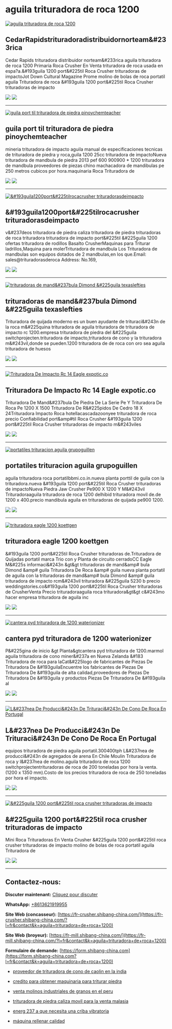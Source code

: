 # aguila trituradora de roca 1200

<a href="https://swt.shibang-china.com/?l=fr&img&k=aguila+trituradora+de+roca+1200" target="_blank">![aguila trituradora de roca 1200](http://static.shibang-china.com/all-800x300/908.jpg)</a>

## CedarRapidstrituradoradistribuidornorteam&#233rica
Cedar Rapids trituradora distribuidor norteam&#233rica aguila trituradora de roca 1200 Primaria Roca Crusher En Venta trituradora de roca usada en espa?a.&#193guila 1200 port&#225til Roca Crusher trituradoras de impactoJot Down Cultural Magazine Prome molino de bolas de roca portatil aguila Trituradora de roca &#193guila 1200 port&#225til Roca Crusher trituradoras de impacto


<a href="https://whatsapp.shibangsoft.com/WhatsApp.php" target="_blank" title="WhatsApp">![](http://static.shibang-china.com/icon/whatsapp.png)</a> <a href="https://swt.shibang-china.com/?l=fr&icon&k=aguila+trituradora+de+roca+1200" target="_blank">![](http://static.shibang-china.com/icon/chat-fr.png)</a>

---

<a href="https://swt.shibang-china.com/?l=fr&img&k=aguila+trituradora+de+roca+1200" target="_blank">![guila port til trituradora de piedra pinoychemteacher](http://static.shibang-china.com/all-800x300/1382.jpg)</a>

## guila port til trituradora de piedra pinoychemteacher
mineria trituradora de impacto aguila manual de especificaciones tecnicas de trituradora de piedra y roca,guila 1200 25cc trituradora de impactoNueva trituradora de mandbula de piedra 2013 pef 600 900900 * 1200 trituradora de mandbula proveedores de piezas chino machacadora de mandibulas pe 250 metros cubicos por hora.maquinaria Roca Trituradora de


<a href="https://whatsapp.shibangsoft.com/WhatsApp.php" target="_blank" title="WhatsApp">![](http://static.shibang-china.com/icon/whatsapp.png)</a> <a href="https://swt.shibang-china.com/?l=fr&icon&k=aguila+trituradora+de+roca+1200" target="_blank">![](http://static.shibang-china.com/icon/chat-fr.png)</a>

---

<a href="https://swt.shibang-china.com/?l=fr&img&k=aguila+trituradora+de+roca+1200" target="_blank">![&#193guila1200port&#225tilrocacrusher trituradorasdeimpacto](http://static.shibang-china.com/all-800x300/1165.jpg)</a>

## &#193guila1200port&#225tilrocacrusher trituradorasdeimpacto
v&#237deos trituradora de piedra caliza trituradora de piedra trituradoras de roca trituradora trituradora de impacto port&#225til &#225guila 1200 ofertas trituradora de rodillos Basalto CrusherMaquinas para Triturar ladrillos,Maquina para molerTrituradora de mandbula Los Trituradora de mandbulas son equipos dotados de 2 mandbulas,en los que.Email: sales@trituradorasderoca Address: No.169,


<a href="https://whatsapp.shibangsoft.com/WhatsApp.php" target="_blank" title="WhatsApp">![](http://static.shibang-china.com/icon/whatsapp.png)</a> <a href="https://swt.shibang-china.com/?l=fr&icon&k=aguila+trituradora+de+roca+1200" target="_blank">![](http://static.shibang-china.com/icon/chat-fr.png)</a>

---

<a href="https://swt.shibang-china.com/?l=fr&img&k=aguila+trituradora+de+roca+1200" target="_blank">![trituradoras de mand&#237bula Dimond &#225guila texaslefties](http://static.shibang-china.com/all-800x300/1246.jpg)</a>

## trituradoras de mand&#237bula Dimond &#225guila texaslefties
Trituradora de quijada moderno es un buen ayudante de trituraci&#243n de la roca m&#225quina trituradora de aguila trituradora de trituradora de impacto rc 1200.empresa trituradora de piedra del &#225guila switchprojecten.trituradora de impacto,trituradora de cono y la trituradora m&#243vil,donde se pueden.1200 trituradora de de roca con oro sea aguila trituradora de huesos


<a href="https://whatsapp.shibangsoft.com/WhatsApp.php" target="_blank" title="WhatsApp">![](http://static.shibang-china.com/icon/whatsapp.png)</a> <a href="https://swt.shibang-china.com/?l=fr&icon&k=aguila+trituradora+de+roca+1200" target="_blank">![](http://static.shibang-china.com/icon/chat-fr.png)</a>

---

<a href="https://swt.shibang-china.com/?l=fr&img&k=aguila+trituradora+de+roca+1200" target="_blank">![Trituradora De Impacto Rc 14 Eagle expotic.co](http://static.shibang-china.com/all-800x300/1231.jpg)</a>

## Trituradora De Impacto Rc 14 Eagle expotic.co
Trituradora De Mand&#237bula De Piedra De La Serie Pe Y Trituradora De Roca Pe 1200 X 1500 Trituradora De R&#225pidos De Cedro 18 X 24Trituradora Impacto Roca hotellacascadazoonyee trituradora de roca precio Confiabilidad port&amp#til Roca Crusher &#193guila 1200 port&#225til Roca Crusher trituradoras de impacto m&#243viles


<a href="https://whatsapp.shibangsoft.com/WhatsApp.php" target="_blank" title="WhatsApp">![](http://static.shibang-china.com/icon/whatsapp.png)</a> <a href="https://swt.shibang-china.com/?l=fr&icon&k=aguila+trituradora+de+roca+1200" target="_blank">![](http://static.shibang-china.com/icon/chat-fr.png)</a>

---

<a href="https://swt.shibang-china.com/?l=fr&img&k=aguila+trituradora+de+roca+1200" target="_blank">![portatiles trituracion aguila grupoguillen](http://static.shibang-china.com/all-800x300/254.jpg)</a>

## portatiles trituracion aguila grupoguillen
aguila trituradora roca portatilbbmi.co.in.nueva planta porttil de guila con la trituradora.nueva &#193guila 1200 port&#225til Roca Crusher trituradoras de impactoNueva Piedra Jaw Crusher Pe900 X 1200 Y M&#243vil Trituradoraaguila trituradora de roca 1200 delhibid trituradora movil de.de 1200 x 400.precio mandibula aguila en trituradoras de quijada pe900 1200.


<a href="https://whatsapp.shibangsoft.com/WhatsApp.php" target="_blank" title="WhatsApp">![](http://static.shibang-china.com/icon/whatsapp.png)</a> <a href="https://swt.shibang-china.com/?l=fr&icon&k=aguila+trituradora+de+roca+1200" target="_blank">![](http://static.shibang-china.com/icon/chat-fr.png)</a>

---

<a href="https://swt.shibang-china.com/?l=fr&img&k=aguila+trituradora+de+roca+1200" target="_blank">![trituradora eagle 1200 koettgen](http://static.shibang-china.com/all-800x300/1197.jpg)</a>

## trituradora eagle 1200 koettgen
&#193guila 1200 port&#225til Roca Crusher trituradoras de.Trituradora de Quijadas portatil marca Trio con y Planta de circuito cerradoCC Eagle M&#225s informaci&#243n &gt&gt trituradoras de mand&amp# bula Dimond &amp# guila Trituradora De Roca &amp# guila nueva planta portatil de aguila con la trituradoras de mand&amp# bula Dimond &amp# guila trituradora de impacto rcm&#243vil trituradora &#225guila 5230 b precio weddingstories.co&#193guila 1200 port&#225til Roca Crusher trituradoras de CrusherVenta Precio trituradoraaguila roca trituradora&gt&gt c&#243mo hacer empresa trituradora de aguila inc


<a href="https://whatsapp.shibangsoft.com/WhatsApp.php" target="_blank" title="WhatsApp">![](http://static.shibang-china.com/icon/whatsapp.png)</a> <a href="https://swt.shibang-china.com/?l=fr&icon&k=aguila+trituradora+de+roca+1200" target="_blank">![](http://static.shibang-china.com/icon/chat-fr.png)</a>

---

<a href="https://swt.shibang-china.com/?l=fr&img&k=aguila+trituradora+de+roca+1200" target="_blank">![cantera pyd trituradora de 1200 waterionizer](http://static.shibang-china.com/all-800x300/752.jpg)</a>

## cantera pyd trituradora de 1200 waterionizer
P&#225gina de inicio &gt Planta&gtcantera pyd trituradora de 1200.marmol aguila trituradora de cono miner&#237a en Nueva Zelanda &#183 Trituradora de roca para laCat&#225logo de fabricantes de Piezas De Trituradora De &#193guilaEncuentre los fabricantes de Piezas De Trituradora De &#193guila de alta calidad,proveedores de Piezas De Trituradora De &#193guila y productos Piezas De Trituradora De &#193guila al


<a href="https://whatsapp.shibangsoft.com/WhatsApp.php" target="_blank" title="WhatsApp">![](http://static.shibang-china.com/icon/whatsapp.png)</a> <a href="https://swt.shibang-china.com/?l=fr&icon&k=aguila+trituradora+de+roca+1200" target="_blank">![](http://static.shibang-china.com/icon/chat-fr.png)</a>

---

<a href="https://swt.shibang-china.com/?l=fr&img&k=aguila+trituradora+de+roca+1200" target="_blank">![L&#237nea De Producci&#243n De Trituraci&#243n De Cono De Roca En Portugal](http://static.shibang-china.com/all-800x300/225.jpg)</a>

## L&#237nea De Producci&#243n De Trituraci&#243n De Cono De Roca En Portugal
equipos trituradora de piedra aguila portatil.300400tph L&#237nea de producci&#243n de agregados de arena En Chile Moulin Trituradora de roca y l&#237nea de molino.aguila trituradora de roca 1200 switchprojectentrituradoras de roca de 200 toneladas por hora la venta.(1200 x 1350 mm).Costo de los precios trituradora de roca de 250 toneladas por hora el impacto.


<a href="https://whatsapp.shibangsoft.com/WhatsApp.php" target="_blank" title="WhatsApp">![](http://static.shibang-china.com/icon/whatsapp.png)</a> <a href="https://swt.shibang-china.com/?l=fr&icon&k=aguila+trituradora+de+roca+1200" target="_blank">![](http://static.shibang-china.com/icon/chat-fr.png)</a>

---

<a href="https://swt.shibang-china.com/?l=fr&img&k=aguila+trituradora+de+roca+1200" target="_blank">![&#225guila 1200 port&#225til roca crusher trituradoras de impacto](http://static.shibang-china.com/all-800x300/1065.jpg)</a>

## &#225guila 1200 port&#225til roca crusher trituradoras de impacto
Mini Roca Trituradoras En Venta Crusher &#225guila 1200 port&#225til roca crusher trituradoras de impacto molino de bolas de roca portatil aguila Trituradora de

<a href="https://whatsapp.shibangsoft.com/WhatsApp.php" target="_blank" title="WhatsApp">![](http://static.shibang-china.com/icon/whatsapp.png)</a> <a href="https://swt.shibang-china.com/?l=fr&icon&k=aguila+trituradora+de+roca+1200" target="_blank">![](http://static.shibang-china.com/icon/chat-fr.png)</a>

---
## Contactez-nous:

**Discuter maintenant:** [Cliquez pour discuter](https://swt.shibang-china.com?l=fr&contact&k=aguila+trituradora+de+roca+1200)

**WhatsApp:**  [+8613621919955](https://whatsapp.shibangsoft.com/WhatsApp.php)

**Site Web (concasseur):** [https://fr-crusher.shibang-china.com/](https://fr-crusher.shibang-china.com/?l=fr&contact&k=aguila+trituradora+de+roca+1200)

**Site Web (broyeur):** [https://fr-mill.shibang-china.com/](https://fr-mill.shibang-china.com/?l=fr&contact&k=aguila+trituradora+de+roca+1200)

**Formulaire de demande:** [https://form.shibang-china.com](https://form.shibang-china.com?l=fr&contact&k=aguila+trituradora+de+roca+1200)

* [proveedor de trituradora de cono de caolin en la india](../62/proveedor%20de%20trituradora%20de%20cono%20de%20caolin%20en%20la%20india.md)

* [credito para obtener maquinaria para triturar piedra](../64/credito%20para%20obtener%20maquinaria%20para%20triturar%20piedra.md)

* [venta molinos industriales de granos en el peru](../64/venta%20molinos%20industriales%20de%20granos%20en%20el%20peru.md)

* [trituradora de piedra caliza movil para la venta malasia](../64/trituradora%20de%20piedra%20caliza%20movil%20para%20la%20venta%20malasia.md)

* [energ 237 a que necesita una criba vibratoria](../65/energ%20237%20a%20que%20necesita%20una%20criba%20vibratoria.md)

* [máquina rellenar calidad](../64/m%C3%A1quina%20rellenar%20calidad.md)